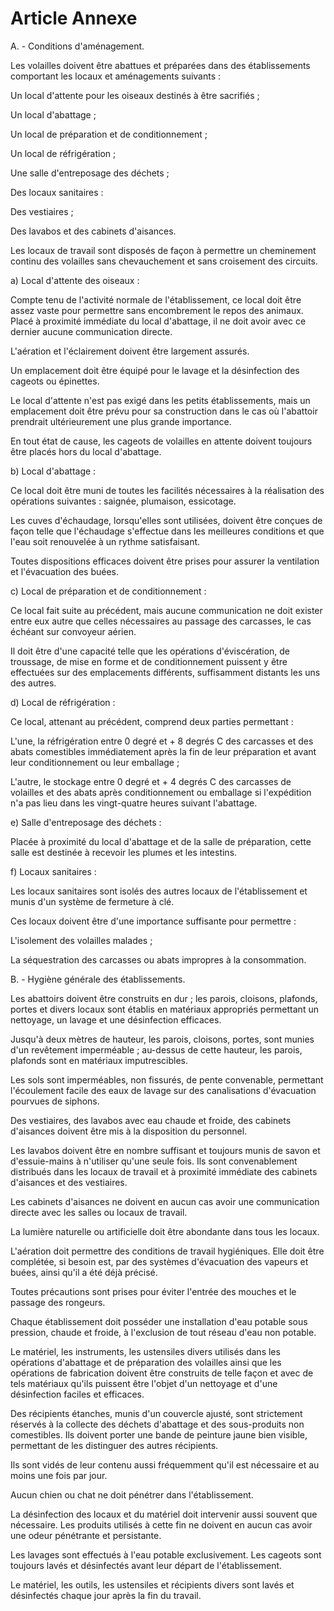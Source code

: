 # Article Annexe

A. - Conditions d'aménagement.

Les volailles doivent être abattues et préparées dans des établissements comportant les locaux et aménagements suivants :

Un local d'attente pour les oiseaux destinés à être sacrifiés ;

Un local d'abattage ;

Un local de préparation et de conditionnement ;

Un local de réfrigération ;

Une salle d'entreposage des déchets ;

Des locaux sanitaires :

Des vestiaires ;

Des lavabos et des cabinets d'aisances.

Les locaux de travail sont disposés de façon à permettre un cheminement continu des volailles sans chevauchement et sans croisement des circuits.

a) Local d'attente des oiseaux :

Compte tenu de l'activité normale de l'établissement, ce local doit être assez vaste pour permettre sans encombrement le repos des animaux. Placé à proximité immédiate du local d'abattage, il ne doit avoir avec ce dernier aucune communication directe.

L'aération et l'éclairement doivent être largement assurés.

Un emplacement doit être équipé pour le lavage et la désinfection des cageots ou épinettes.

Le local d'attente n'est pas exigé dans les petits établissements, mais un emplacement doit être prévu pour sa construction dans le cas où l'abattoir prendrait ultérieurement une plus grande importance.

En tout état de cause, les cageots de volailles en attente doivent toujours être placés hors du local d'abattage.

b) Local d'abattage :

Ce local doit être muni de toutes les facilités nécessaires à la réalisation des opérations suivantes : saignée, plumaison, essicotage.

Les cuves d'échaudage, lorsqu'elles sont utilisées, doivent être conçues de façon telle que l'échaudage s'effectue dans les meilleures conditions et que l'eau soit renouvelée à un rythme satisfaisant.

Toutes dispositions efficaces doivent être prises pour assurer la ventilation et l'évacuation des buées.

c) Local de préparation et de conditionnement :

Ce local fait suite au précédent, mais aucune communication ne doit exister entre eux autre que celles nécessaires au passage des carcasses, le cas échéant sur convoyeur aérien.

Il doit être d'une capacité telle que les opérations d'éviscération, de troussage, de mise en forme et de conditionnement puissent y être effectuées sur des emplacements différents, suffisamment distants les uns des autres.

d) Local de réfrigération :

Ce local, attenant au précédent, comprend deux parties permettant :

L'une, la réfrigération entre 0 degré et + 8 degrés C des carcasses et des abats comestibles immédiatement après la fin de leur préparation et avant leur conditionnement ou leur emballage ;

L'autre, le stockage entre 0 degré et + 4 degrés C des carcasses de volailles et des abats après conditionnement ou emballage si l'expédition n'a pas lieu dans les vingt-quatre heures suivant l'abattage.

e) Salle d'entreposage des déchets :

Placée à proximité du local d'abattage et de la salle de préparation, cette salle est destinée à recevoir les plumes et les intestins.

f) Locaux sanitaires :

Les locaux sanitaires sont isolés des autres locaux de l'établissement et munis d'un système de fermeture à clé.

Ces locaux doivent être d'une importance suffisante pour permettre :

L'isolement des volailles malades ;

La séquestration des carcasses ou abats impropres à la consommation.

B. - Hygiène générale des établissements.

Les abattoirs doivent être construits en dur ; les parois, cloisons, plafonds, portes et divers locaux sont établis en matériaux appropriés permettant un nettoyage, un lavage et une désinfection efficaces.

Jusqu'à deux mètres de hauteur, les parois, cloisons, portes, sont munies d'un revêtement imperméable ; au-dessus de cette hauteur, les parois, plafonds sont en matériaux imputrescibles.

Les sols sont imperméables, non fissurés, de pente convenable, permettant l'écoulement facile des eaux de lavage sur des canalisations d'évacuation pourvues de siphons.

Des vestiaires, des lavabos avec eau chaude et froide, des cabinets d'aisances doivent être mis à la disposition du personnel.

Les lavabos doivent être en nombre suffisant et toujours munis de savon et d'essuie-mains à n'utiliser qu'une seule fois. Ils sont convenablement distribués dans les locaux de travail et à proximité immédiate des cabinets d'aisances et des vestiaires.

Les cabinets d'aisances ne doivent en aucun cas avoir une communication directe avec les salles ou locaux de travail.

La lumière naturelle ou artificielle doit être abondante dans tous les locaux.

L'aération doit permettre des conditions de travail hygiéniques. Elle doit être complétée, si besoin est, par des systèmes d'évacuation des vapeurs et buées, ainsi qu'il a été déjà précisé.

Toutes précautions sont prises pour éviter l'entrée des mouches et le passage des rongeurs.

Chaque établissement doit posséder une installation d'eau potable sous pression, chaude et froide, à l'exclusion de tout réseau d'eau non potable.

Le matériel, les instruments, les ustensiles divers utilisés dans les opérations d'abattage et de préparation des volailles ainsi que les opérations de fabrication doivent être construits de telle façon et avec de tels matériaux qu'ils puissent être l'objet d'un nettoyage et d'une désinfection faciles et efficaces.

Des récipients étanches, munis d'un couvercle ajusté, sont strictement réservés à la collecte des déchets d'abattage et des sous-produits non comestibles. Ils doivent porter une bande de peinture jaune bien visible, permettant de les distinguer des autres récipients.

Ils sont vidés de leur contenu aussi fréquemment qu'il est nécessaire et au moins une fois par jour.

Aucun chien ou chat ne doit pénétrer dans l'établissement.

La désinfection des locaux et du matériel doit intervenir aussi souvent que nécessaire. Les produits utilisés à cette fin ne doivent en aucun cas avoir une odeur pénétrante et persistante.

Les lavages sont effectués à l'eau potable exclusivement. Les cageots sont toujours lavés et désinfectés avant leur départ de l'établissement.

Le matériel, les outils, les ustensiles et récipients divers sont lavés et désinfectés chaque jour après la fin du travail.
